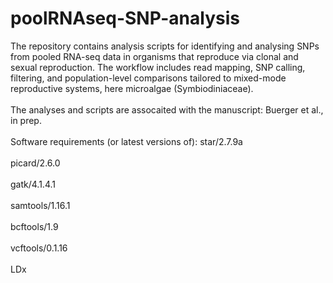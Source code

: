 # poolRNAseq-SNP-analysis
The repository contains analysis scripts for identifying and analysing SNPs from pooled RNA-seq data in organisms that reproduce via clonal and sexual reproduction. The workflow includes read mapping, SNP calling, filtering, and population-level comparisons tailored to mixed-mode reproductive systems, here microalgae (Symbiodiniaceae).
<br>  
The analyses and scripts are assocaited with the manuscript: Buerger et al., in prep.
<br>  
Software requirements (or latest versions of):
star/2.7.9a <br>  
picard/2.6.0 <br>  
gatk/4.1.4.1 <br>  
samtools/1.16.1 <br>  
bcftools/1.9 <br>  
vcftools/0.1.16 <br>  
LDx <br>  
